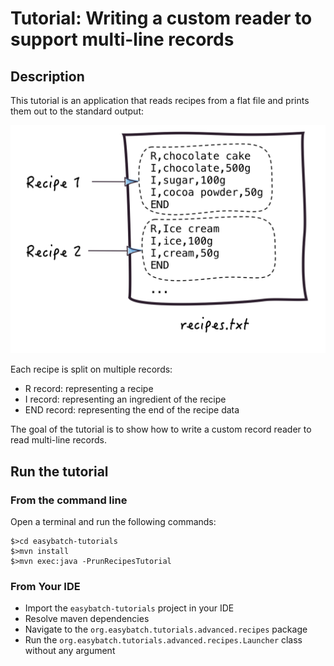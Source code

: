 # Tutorial: Writing a custom reader to support multi-line records

## Description

This tutorial is an application that reads recipes from a flat file and prints them out to the standard output:

![recipes](multi-line-records.png)

Each recipe is split on multiple records:

* R record: representing a recipe
* I record: representing an ingredient of the recipe
* END record: representing the end of the recipe data

The goal of the tutorial is to show how to write a custom record reader to read multi-line records.

## Run the tutorial

### From the command line

Open a terminal and run the following commands:

```
$>cd easybatch-tutorials
$>mvn install
$>mvn exec:java -PrunRecipesTutorial
```

### From Your IDE

* Import the `easybatch-tutorials` project in your IDE
* Resolve maven dependencies
* Navigate to the `org.easybatch.tutorials.advanced.recipes` package
* Run the `org.easybatch.tutorials.advanced.recipes.Launcher` class without any argument
